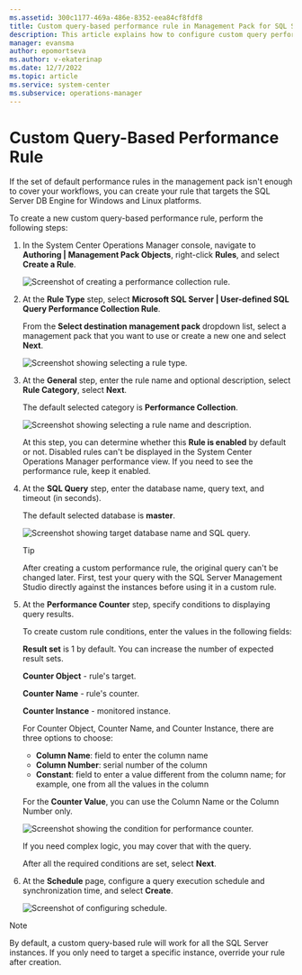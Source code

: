 ```yaml
---
ms.assetid: 300c1177-469a-486e-8352-eea84cf8fdf8
title: Custom query-based performance rule in Management Pack for SQL Server
description: This article explains how to configure custom query performance rule in Management Pack for SQL Server
manager: evansma
author: epomortseva
ms.author: v-ekaterinap
ms.date: 12/7/2022
ms.topic: article
ms.service: system-center
ms.subservice: operations-manager
---
```


# Custom Query-Based Performance Rule

If the set of default performance rules in the management pack isn't enough to cover your workflows, you can create your rule that targets the SQL Server DB Engine for Windows and Linux platforms.

To create a new custom query-based performance rule, perform the following steps:

1. In the System Center Operations Manager console, navigate to **Authoring | Management Pack Objects**, right-click **Rules**, and select **Create a Rule**.

    ![Screenshot of creating a performance collection rule.](./media/sql-server-management-pack/sql-creating-custom-performance-rule.png)

2. At the **Rule Type** step, select **Microsoft SQL Server | User-defined SQL Query Performance Collection Rule**.

   From the **Select destination management pack** dropdown list, select a management pack that you want to use or create a new one and select **Next**.

    ![Screenshot showing selecting a rule type.](./media/sql-server-management-pack/selecting-rule-type.png)

3. At the **General** step, enter the rule name and optional description, select **Rule Category**, select **Next**.

    The default selected category is **Performance Collection**.

    ![Screenshot showing selecting a rule name and description.](./media/sql-server-management-pack/sql-custom-rule-name-and-description.png)

    At this step, you can determine whether this **Rule is enabled** by default or not. Disabled rules can't be displayed in the System Center Operations Manager performance view. If you need to see the performance rule, keep it enabled.

4. At the **SQL Query** step, enter the database name, query text, and timeout (in seconds).

    The default selected database is **master**.

    ![Screenshot showing target database name and SQL query.](./media/sql-server-management-pack/custom-performance-rule-sql-query.png)

    > [!TIP]
    > After creating a custom performance rule, the original query can't be changed later. First, test your query with the SQL Server Management Studio directly against the instances before using it in a custom rule.

5. At the **Performance Counter** step, specify conditions to displaying query results.

    To create custom rule conditions, enter the values in the following fields:

    **Result set** is 1 by default. You can increase the number of expected result sets.

    **Counter Object** - rule's target.

    **Counter Name** - rule's counter.

    **Counter Instance** - monitored instance.

    For Counter Object, Counter Name, and Counter Instance, there are three options to choose:
      - **Column Name**: field to enter the column name
      - **Column Number**: serial number of the column
      - **Constant**: field to enter a value different from the column name; for example, one from all the values in the column

    For the **Counter Value**, you can use the Column Name or the Column Number only.

    ![Screenshot showing the condition for performance counter.](./media/sql-server-management-pack/custom-performance-counter-step-work-example.png)

    If you need complex logic, you may cover that with the query.

    After all the required conditions are set, select **Next**.

6. At the **Schedule** page, configure a query execution schedule and synchronization time, and select **Create**.

    ![Screenshot of configuring schedule.](./media/sql-server-management-pack/custom-performance-rule-schedule.png)

> [!NOTE]
> By default, a custom query-based rule will work for all the SQL Server instances. If you only need to target a specific instance, override your rule after creation.
